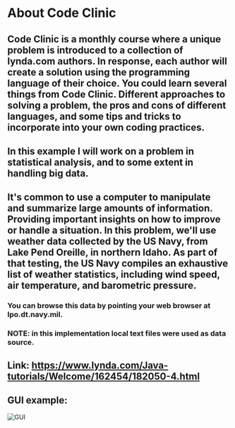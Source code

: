 # About Code Clinic

## Code Clinic is a monthly course where a unique problem is introduced to a collection of lynda.com authors. In response, each author will create a solution using the programming language of their choice. You could learn several things from Code Clinic. Different approaches to solving a problem, the pros and cons of different languages, and some tips and tricks to incorporate into your own coding practices.

## In this example I will work on a problem in statistical analysis, and to some extent in handling big data.

## It's common to use a computer to manipulate and summarize large amounts of information. Providing important insights on how to improve or handle a situation. In this problem, we'll use weather data collected by the US Navy, from Lake Pend Oreille, in northern Idaho. As part of that testing, the US Navy compiles an exhaustive list of weather statistics, including wind speed, air temperature, and barometric pressure.

### You can browse this data by pointing your web browser at lpo.dt.navy.mil. 
### NOTE: in this implementation local text files were used as data source.

## Link: https://www.lynda.com/Java-tutorials/Welcome/162454/182050-4.html

## GUI example:
![GUI](https://github.com/ikostan/Exploring_Lake_Pend_Oreille/blob/master/Capture.PNG?raw=true "GUI screenshot")


